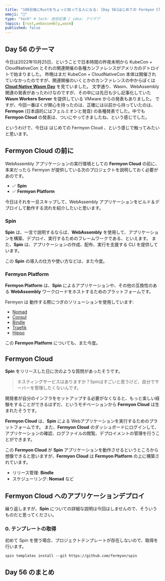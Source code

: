 ```yaml
---
title: "100日後にRustをちょっと知ってる人になる: [Day 56]はじめての Fermyon Cloud"
emoji: "🦀"
type: "tech" # tech: 技術記事 / idea: アイデア
topics: [rust,webassembly,wasm]
published: false
---
```

## Day 56 のテーマ

今日は2022年10月25日、ということで日本時間の昨夜未明から KubeCon + CloudNativeCon とそれの関連開催の各種カンファレンスがアメリカのデトロイトで始まりました。
昨晩はまだ KubeCon + CloudNativeCon 本体は開催されていなかったのですが、関連開催のいくとかのカンファレンスの中からぼくは **[Cloud Native Wasm Day](https://events.linuxfoundation.org/cloud-native-wasm-day-north-america/)** を見ていました。
文字通り、Wasm、WebAssembly 関連の発表があったわけなのですが、その中には先日も少し記事化していた **Wasm Workers Server** を提供している VMware からの発表もありました。
ですが、今回一番ぼくが関心を持ったのは、正確には以前から持っていたのは、**Fermyon** (日本語的にはフェルミオンと発音) の各種発表でした。中でも **Fermyon Cloud** の発表は、ついにやってきましたね、という感じでした。

というわけで、今日は はじめての Fermyon Cloud 、という感じで触ってみたいと思います。

## Fermyon Cloud の前に

WebAssembly アプリケーションの実行環境としての **Fermyon Cloud** の前に、本来だったら Fermyon が提供している次のプロジェクトを説明しておく必要があのです。

- ✅ **Spin**
- ✅ **Fermyon Platform**

今日はそれを一旦スキップして、WebAssembly アプリケーションをビルド＆デプロイして動作する流れを紹介したいと思います。

### Spin

**Spin** は、一言で説明するならば、**WebAssembly** を使用して、アプリケーションを構築、デプロイ、実行するためのフレームワークである、といえます。
また、**Spin** は、アプリケーションの作成、配布、実行を支援する CLI を提供しています。

この **Spin** の導入の仕方や使い方などは、また今度。

### Fermyon Platform

**Fermyon Platform** は、**Spin** によるアプリケーションや、その他の互換性のある **WebAssembly** ワークロードをホストするためのプラットフォームです。

Fermyon は 動作する際につぎのソリューションを使用しています:

- [Nomad](https://www.nomadproject.io/)
- [Consul](https://consul.io/)
- [Bindle](https://github.com/deislabs/bindle)
- [Traefik](https://doc.traefik.io/traefik/)
- [Hippo](https://github.com/deislabs/hippo)

この **Fermyon Platform** についても、また今度。

## Fermyon Cloud

**Spin** をリリースした日に次のような質問があったそうです。

> ホスティングサービスはありますか？Spinはすごいと思うけど、自分でサーバーを管理したくないんです。

開発者が自分のインフラをセットアップする必要がなくなると、もっと楽しい経験をすることができるはずだ、というモチベーションから **Fermyon Cloud** は生まれたそうです。

**Fermyon Cloud** は、**Spin** による Webアプリケーションを実行するためのプラットフォームです。
また、**Fermyon Cloud** のダッシュボードにログインして、アプリケーションの確認、ログファイルの閲覧、デプロイメントの管理を行うことができます。

この **Fermyon Cloud** が **Spin** アプリケーションを動作させるというところから想像できると思いますが、**Fermyon Cloud** は **Fermyon Platform** の上に構築されています。

- リリース管理: **Bindle**
- スケジューリング: **Nomad**
など

## Fermyon Cloud へのアプリケーションデプロイ

繰り返しますが、**Spin** についての詳細な説明は今回はしませんので、そういうものだと思ってください。

### 0. テンプレートの取得

初めて Spin を使う場合、プロジェクトテンプレートが存在しないので、取得を行います。

```shell
spin templates install --git https://github.com/fermyon/spin
```

## Day 56 のまとめ
